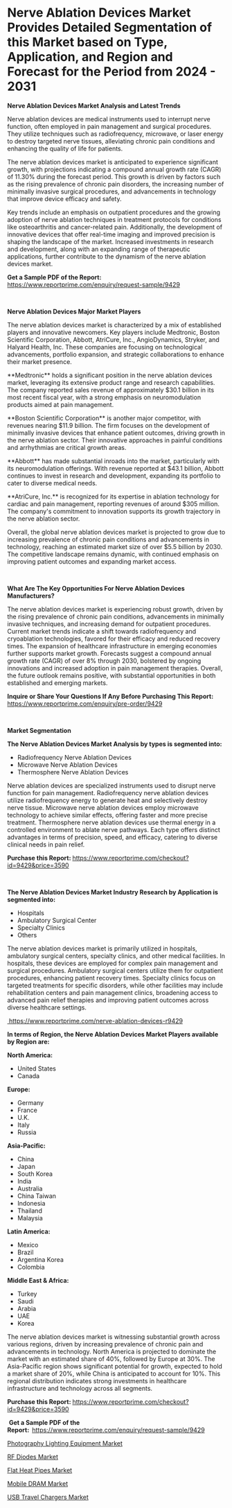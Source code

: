 <p><h1>Nerve Ablation Devices Market Provides Detailed Segmentation of this Market based on Type, Application, and Region and Forecast for the Period from 2024 - 2031</h1></p><p><strong>Nerve Ablation Devices Market Analysis and Latest Trends</strong></p>
<p><p>Nerve ablation devices are medical instruments used to interrupt nerve function, often employed in pain management and surgical procedures. They utilize techniques such as radiofrequency, microwave, or laser energy to destroy targeted nerve tissues, alleviating chronic pain conditions and enhancing the quality of life for patients. </p><p>The nerve ablation devices market is anticipated to experience significant growth, with projections indicating a compound annual growth rate (CAGR) of 11.30% during the forecast period. This growth is driven by factors such as the rising prevalence of chronic pain disorders, the increasing number of minimally invasive surgical procedures, and advancements in technology that improve device efficacy and safety. </p><p>Key trends include an emphasis on outpatient procedures and the growing adoption of nerve ablation techniques in treatment protocols for conditions like osteoarthritis and cancer-related pain. Additionally, the development of innovative devices that offer real-time imaging and improved precision is shaping the landscape of the market. Increased investments in research and development, along with an expanding range of therapeutic applications, further contribute to the dynamism of the nerve ablation devices market.</p></p>
<p><strong>Get a Sample PDF of the Report:&nbsp;</strong> <a href="https://www.reportprime.com/enquiry/request-sample/9429?utm_campaign=2014&utm_medium=2&utm_source=Github&utm_content=ia&utm_term=25122024&utm_id=nerve-ablation-devices">https://www.reportprime.com/enquiry/request-sample/9429</a></p>
<p>&nbsp;</p>
<p><strong>Nerve Ablation Devices Major Market Players</strong></p>
<p><p>The nerve ablation devices market is characterized by a mix of established players and innovative newcomers. Key players include Medtronic, Boston Scientific Corporation, Abbott, AtriCure, Inc., AngioDynamics, Stryker, and Halyard Health, Inc. These companies are focusing on technological advancements, portfolio expansion, and strategic collaborations to enhance their market presence.</p><p>**Medtronic** holds a significant position in the nerve ablation devices market, leveraging its extensive product range and research capabilities. The company reported sales revenue of approximately $30.1 billion in its most recent fiscal year, with a strong emphasis on neuromodulation products aimed at pain management.</p><p>**Boston Scientific Corporation** is another major competitor, with revenues nearing $11.9 billion. The firm focuses on the development of minimally invasive devices that enhance patient outcomes, driving growth in the nerve ablation sector. Their innovative approaches in painful conditions and arrhythmias are critical growth areas.</p><p>**Abbott** has made substantial inroads into the market, particularly with its neuromodulation offerings. With revenue reported at $43.1 billion, Abbott continues to invest in research and development, expanding its portfolio to cater to diverse medical needs.</p><p>**AtriCure, Inc.** is recognized for its expertise in ablation technology for cardiac and pain management, reporting revenues of around $305 million. The company's commitment to innovation supports its growth trajectory in the nerve ablation sector.</p><p>Overall, the global nerve ablation devices market is projected to grow due to increasing prevalence of chronic pain conditions and advancements in technology, reaching an estimated market size of over $5.5 billion by 2030. The competitive landscape remains dynamic, with continued emphasis on improving patient outcomes and expanding market access.</p></p>
<p>&nbsp;</p>
<p><strong>What Are The Key Opportunities For Nerve Ablation Devices Manufacturers?</strong></p>
<p><p>The nerve ablation devices market is experiencing robust growth, driven by the rising prevalence of chronic pain conditions, advancements in minimally invasive techniques, and increasing demand for outpatient procedures. Current market trends indicate a shift towards radiofrequency and cryoablation technologies, favored for their efficacy and reduced recovery times. The expansion of healthcare infrastructure in emerging economies further supports market growth. Forecasts suggest a compound annual growth rate (CAGR) of over 8% through 2030, bolstered by ongoing innovations and increased adoption in pain management therapies. Overall, the future outlook remains positive, with substantial opportunities in both established and emerging markets.</p></p>
<p><strong>Inquire or Share Your Questions If Any Before Purchasing This Report:</strong> <a href="https://www.reportprime.com/enquiry/pre-order/9429?utm_campaign=2014&utm_medium=2&utm_source=Github&utm_content=ia&utm_term=25122024&utm_id=nerve-ablation-devices">https://www.reportprime.com/enquiry/pre-order/9429</a></p>
<p>&nbsp;</p>
<p><strong>Market Segmentation</strong></p>
<p><strong>The Nerve Ablation Devices Market Analysis by types is segmented into:</strong></p>
<p><ul><li>Radiofrequency Nerve Ablation Devices</li><li>Microwave Nerve Ablation Devices</li><li>Thermosphere Nerve Ablation Devices</li></ul></p>
<p><p>Nerve ablation devices are specialized instruments used to disrupt nerve function for pain management. Radiofrequency nerve ablation devices utilize radiofrequency energy to generate heat and selectively destroy nerve tissue. Microwave nerve ablation devices employ microwave technology to achieve similar effects, offering faster and more precise treatment. Thermosphere nerve ablation devices use thermal energy in a controlled environment to ablate nerve pathways. Each type offers distinct advantages in terms of precision, speed, and efficacy, catering to diverse clinical needs in pain relief.</p></p>
<p><strong>Purchase this Report:&nbsp;</strong><a href="https://www.reportprime.com/checkout?id=9429&price=3590&utm_campaign=2014&utm_medium=2&utm_source=Github&utm_content=ia&utm_term=25122024&utm_id=nerve-ablation-devices">https://www.reportprime.com/checkout?id=9429&price=3590</a></p>
<p>&nbsp;</p>
<p><strong>The Nerve Ablation Devices Market Industry Research by Application is segmented into:</strong></p>
<p><ul><li>Hospitals</li><li>Ambulatory Surgical Center</li><li>Specialty Clinics</li><li>Others</li></ul></p>
<p><p>The nerve ablation devices market is primarily utilized in hospitals, ambulatory surgical centers, specialty clinics, and other medical facilities. In hospitals, these devices are employed for complex pain management and surgical procedures. Ambulatory surgical centers utilize them for outpatient procedures, enhancing patient recovery times. Specialty clinics focus on targeted treatments for specific disorders, while other facilities may include rehabilitation centers and pain management clinics, broadening access to advanced pain relief therapies and improving patient outcomes across diverse healthcare settings.</p></p>
<p><a href="https://www.reportprime.com/nerve-ablation-devices-r9429?utm_campaign=2014&utm_medium=2&utm_source=Github&utm_content=ia&utm_term=25122024&utm_id=nerve-ablation-devices">&nbsp;https://www.reportprime.com/nerve-ablation-devices-r9429</a></p>
<p><strong>In terms of Region, the Nerve Ablation Devices Market Players available by Region are:</strong></p>
<p>
    <p> <strong> North America: </strong>
        <ul>
            <li>United States</li>
            <li>Canada</li>
        </ul>
        </p> 
    <p> <strong> Europe: </strong>
        <ul>
            <li>Germany</li>
            <li>France</li>
            <li>U.K.</li>
            <li>Italy</li>
            <li>Russia</li>
        </ul>
        </p> 
    <p> <strong> Asia-Pacific: </strong>
        <ul>
            <li>China</li>
            <li>Japan</li>
            <li>South Korea</li>
            <li>India</li>
            <li>Australia</li>
            <li>China Taiwan</li>
            <li>Indonesia</li>
            <li>Thailand</li>
            <li>Malaysia</li>
        </ul>
        </p> 
    <p> <strong> Latin America: </strong>
        <ul>
            <li>Mexico</li>
            <li>Brazil</li>
            <li>Argentina Korea</li>
            <li>Colombia</li>
        </ul>
        </p> 
    <p> <strong> Middle East & Africa: </strong>
        <ul>
            <li>Turkey</li>
            <li>Saudi</li>
            <li>Arabia</li>
            <li>UAE</li>
            <li>Korea</li>
        </ul>
    </p>
    </p>
<p><p>The nerve ablation devices market is witnessing substantial growth across various regions, driven by increasing prevalence of chronic pain and advancements in technology. North America is projected to dominate the market with an estimated share of 40%, followed by Europe at 30%. The Asia-Pacific region shows significant potential for growth, expected to hold a market share of 20%, while China is anticipated to account for 10%. This regional distribution indicates strong investments in healthcare infrastructure and technology across all segments.</p></p>
<p><strong>Purchase this Report: </strong><a href="https://www.reportprime.com/checkout?id=9429&price=3590&utm_campaign=2014&utm_medium=2&utm_source=Github&utm_content=ia&utm_term=25122024&utm_id=nerve-ablation-devices">https://www.reportprime.com/checkout?id=9429&price=3590</a></p>
<p>&nbsp;<strong>Get a Sample PDF of the Report:&nbsp;&nbsp;</strong><a href="https://www.reportprime.com/enquiry/request-sample/9429?utm_campaign=2014&utm_medium=2&utm_source=Github&utm_content=ia&utm_term=25122024&utm_id=nerve-ablation-devices">https://www.reportprime.com/enquiry/request-sample/9429</a></p>
<p><strong></strong></p>
<p><p><a href="https://www.linkedin.com/pulse/technological-insights-growth-trends-photography-lighting-l9nde?utm_campaign=2014&utm_medium=2&utm_source=Github&utm_content=ia&utm_term=25122024&utm_id=nerve-ablation-devices">Photography Lighting Equipment Market</a></p><p><a href="https://www.linkedin.com/pulse/global-rf-diodes-market-research-report-industry-overview-trends-frv9e?utm_campaign=2014&utm_medium=2&utm_source=Github&utm_content=ia&utm_term=25122024&utm_id=nerve-ablation-devices">RF Diodes Market</a></p><p><a href="https://www.linkedin.com/pulse/strategic-market-research-report-flat-heat-pipes-anticipated-3znme?utm_campaign=2014&utm_medium=2&utm_source=Github&utm_content=ia&utm_term=25122024&utm_id=nerve-ablation-devices">Flat Heat Pipes Market</a></p><p><a href="https://www.linkedin.com/pulse/detailed-analysis-mobile-dram-market-size-dynamics-forecasted-glpge?utm_campaign=2014&utm_medium=2&utm_source=Github&utm_content=ia&utm_term=25122024&utm_id=nerve-ablation-devices">Mobile DRAM Market</a></p><p><a href="https://www.linkedin.com/pulse/usb-travel-chargers-market-consolidation-impact-structure-2024-2031-bhdge?utm_campaign=2014&utm_medium=2&utm_source=Github&utm_content=ia&utm_term=25122024&utm_id=nerve-ablation-devices">USB Travel Chargers Market</a></p></p>